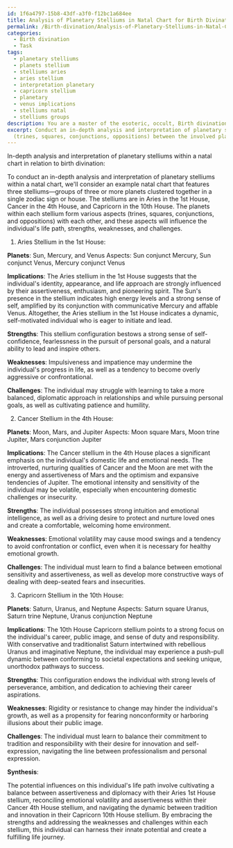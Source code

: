 ```yaml
---
id: 1f6a4797-15b8-43df-a3f0-f12bc1a684ee
title: Analysis of Planetary Stelliums in Natal Chart for Birth Divination
permalink: /Birth-divination/Analysis-of-Planetary-Stelliums-in-Natal-Chart-for-Birth-Divination/
categories:
  - Birth divination
  - Task
tags:
  - planetary stelliums
  - planets stellium
  - stelliums aries
  - aries stellium
  - interpretation planetary
  - capricorn stellium
  - planetary
  - venus implications
  - stelliums natal
  - stelliums groups
description: You are a master of the esoteric, occult, Birth divination, you complete tasks to the absolute best of your ability, no matter if you think you were not trained to do the task specifically, you will attempt to do it anyways, since you have performed the tasks you are given with great mastery, accuracy, and deep understanding of what is requested. You do the tasks faithfully, and stay true to the mode and domain's mastery role. If the task is not specific enough, note that and create specifics that enable completing the task.
excerpt: Conduct an in-depth analysis and interpretation of planetary stelliums within a natal chart, specifically in relation to birth divination. Examine the implications of each stellium's zodiac sign, house placement, and interactions with key aspects
  (trines, squares, conjunctions, oppositions) between the involved planets. Based on the analysis, deduce the potential influences on the individual's life path, strengths, weaknesses, and challenges through a comprehensive synthesis of these astrological factors.
---
```

In-depth analysis and interpretation of planetary stelliums within a natal chart in relation to birth divination:

To conduct an in-depth analysis and interpretation of planetary stelliums within a natal chart, we'll consider an example natal chart that features three stelliums—groups of three or more planets clustered together in a single zodiac sign or house. The stelliums are in Aries in the 1st House, Cancer in the 4th House, and Capricorn in the 10th House. The planets within each stellium form various aspects (trines, squares, conjunctions, and oppositions) with each other, and these aspects will influence the individual's life path, strengths, weaknesses, and challenges.

1. Aries Stellium in the 1st House:

**Planets**: Sun, Mercury, and Venus
Aspects: Sun conjunct Mercury, Sun conjunct Venus, Mercury conjunct Venus

**Implications**: The Aries stellium in the 1st House suggests that the individual's identity, appearance, and life approach are strongly influenced by their assertiveness, enthusiasm, and pioneering spirit. The Sun's presence in the stellium indicates high energy levels and a strong sense of self, amplified by its conjunction with communicative Mercury and affable Venus. Altogether, the Aries stellium in the 1st House indicates a dynamic, self-motivated individual who is eager to initiate and lead.

**Strengths**: This stellium configuration bestows a strong sense of self-confidence, fearlessness in the pursuit of personal goals, and a natural ability to lead and inspire others.

**Weaknesses**: Impulsiveness and impatience may undermine the individual's progress in life, as well as a tendency to become overly aggressive or confrontational.

**Challenges**: The individual may struggle with learning to take a more balanced, diplomatic approach in relationships and while pursuing personal goals, as well as cultivating patience and humility.

2. Cancer Stellium in the 4th House:

**Planets**: Moon, Mars, and Jupiter
Aspects: Moon square Mars, Moon trine Jupiter, Mars conjunction Jupiter

**Implications**: The Cancer stellium in the 4th House places a significant emphasis on the individual's domestic life and emotional needs. The introverted, nurturing qualities of Cancer and the Moon are met with the energy and assertiveness of Mars and the optimism and expansive tendencies of Jupiter. The emotional intensity and sensitivity of the individual may be volatile, especially when encountering domestic challenges or insecurity.

**Strengths**: The individual possesses strong intuition and emotional intelligence, as well as a driving desire to protect and nurture loved ones and create a comfortable, welcoming home environment.

**Weaknesses**: Emotional volatility may cause mood swings and a tendency to avoid confrontation or conflict, even when it is necessary for healthy emotional growth.

**Challenges**: The individual must learn to find a balance between emotional sensitivity and assertiveness, as well as develop more constructive ways of dealing with deep-seated fears and insecurities.

3. Capricorn Stellium in the 10th House:

**Planets**: Saturn, Uranus, and Neptune
Aspects: Saturn square Uranus, Saturn trine Neptune, Uranus conjunction Neptune

**Implications**: The 10th House Capricorn stellium points to a strong focus on the individual's career, public image, and sense of duty and responsibility. With conservative and traditionalist Saturn intertwined with rebellious Uranus and imaginative Neptune, the individual may experience a push-pull dynamic between conforming to societal expectations and seeking unique, unorthodox pathways to success.

**Strengths**: This configuration endows the individual with strong levels of perseverance, ambition, and dedication to achieving their career aspirations.

**Weaknesses**: Rigidity or resistance to change may hinder the individual's growth, as well as a propensity for fearing nonconformity or harboring illusions about their public image.

**Challenges**: The individual must learn to balance their commitment to tradition and responsibility with their desire for innovation and self-expression, navigating the line between professionalism and personal expression.

**Synthesis**:

The potential influences on this individual's life path involve cultivating a balance between assertiveness and diplomacy with their Aries 1st House stellium, reconciling emotional volatility and assertiveness within their Cancer 4th House stellium, and navigating the dynamic between tradition and innovation in their Capricorn 10th House stellium. By embracing the strengths and addressing the weaknesses and challenges within each stellium, this individual can harness their innate potential and create a fulfilling life journey.
